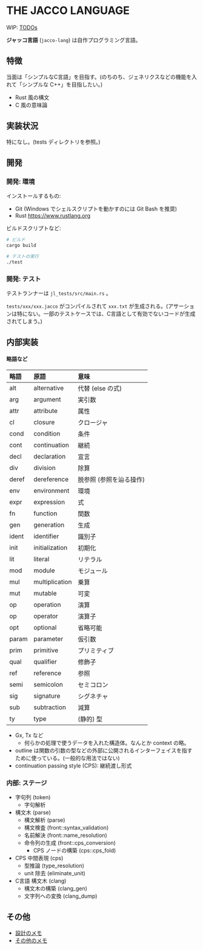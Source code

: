 # THE JACCO LANGUAGE

WIP: [TODOs](https://github.com/vain0x/languages/projects/1)

**ジャッコ言語** (`jacco-lang`) は自作プログラミング言語。

## 特徴

当面は「シンプルなC言語」を目指す。(のちのち、ジェネリクスなどの機能を入れて「シンプルな C++」を目指したい。)

- Rust 風の構文
- C 風の意味論

## 実装状況

特になし。(tests ディレクトリを参照。)

## 開発

### 開発: 環境

インストールするもの:

- Git (Windows でシェルスクリプトを動かすのには Git Bash を推奨)
- Rust <https://www.rustlang.org>

ビルドスクリプトなど:

```sh
# ビルド
cargo build

# テストの実行
./test
```

### 開発: テスト

テストランナーは `jl_tests/src/main.rs` 。

`tests/xxx/xxx.jacco` がコンパイルされて `xxx.txt` が生成される。(アサーションは特にない。一部のテストケースでは、C言語として有効でないコードが生成されてしまう。)

## 内部実装

#### 略語など

| 略語   | 原語           | 意味 |
|:------|:--------------|:----|
| alt   | alternative   | 代替 (else の式) |
| arg   | argument      | 実引数 |
| attr  | attribute     | 属性 |
| cl    | closure       | クロージャ |
| cond  | condition     | 条件 |
| cont  | continuation  | 継続 |
| decl  | declaration   | 宣言 |
| div   | division      | 除算 |
| deref | dereference   | 脱参照 (参照を辿る操作) |
| env   | environment   | 環境 |
| expr  | expression    | 式 |
| fn    | function      | 関数 |
| gen   | generation    | 生成 |
| ident | identifier    | 識別子 |
| init  | initialization| 初期化 |
| lit   | literal       | リテラル |
| mod   | module        | モジュール |
| mul   | multiplication| 乗算 |
| mut   | mutable       | 可変 |
| op    | operation     | 演算 |
| op    | operator      | 演算子 |
| opt   | optional      | 省略可能 |
| param | parameter     | 仮引数 |
| prim  | primitive     | プリミティブ |
| qual  | qualifier     | 修飾子 |
| ref   | reference     | 参照 |
| semi  | semicolon     | セミコロン |
| sig   | signature     | シグネチャ |
| sub   | subtraction   | 減算 |
| ty    | type          | (静的) 型 |

- Gx, Tx など
    - 何らかの処理で使うデータを入れた構造体。なんとか context の略。
- outline は関数の引数の型などの外部に公開されるインターフェイスを指すために使っている。(一般的な用法ではない)
- continuation passing style (CPS): 継続渡し形式

### 内部: ステージ

- 字句列 (token)
    - 字句解析
- 構文木 (parse)
    - 構文解析 (parse)
    - 構文検査 (front::syntax_validation)
    - 名前解決 (front::name_resolution)
    - 命令列の生成 (front::cps_conversion)
        - CPS ノードの構築 (cps::cps_fold)
- CPS 中間表現 (cps)
    - 型推論 (type_resolution)
    - unit 除去 (eliminate_unit)
- C言語 構文木 (clang)
    - 構文木の構築 (clang_gen)
    - 文字列への変換 (clang_dump)

## その他

- [設計のメモ](design.md)
- [その他のメモ](notes.md)
